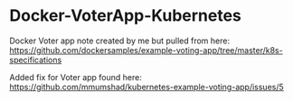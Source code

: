 # Docker-VoterApp-Kubernetes

Docker Voter app note created by me but pulled from here: https://github.com/dockersamples/example-voting-app/tree/master/k8s-specifications

Added fix for Voter app found here: https://github.com/mmumshad/kubernetes-example-voting-app/issues/5

